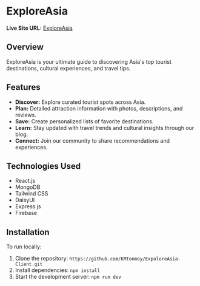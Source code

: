 # ExploreAsia

**Live Site URL:** [ExploreAsia](https://assignment-10-8a056.web.app/)

## Overview
ExploreAsia is your ultimate guide to discovering Asia's top tourist destinations, cultural experiences, and travel tips.

## Features
- **Discover:** Explore curated tourist spots across Asia.
- **Plan:** Detailed attraction information with photos, descriptions, and reviews.
- **Save:** Create personalized lists of favorite destinations.
- **Learn:** Stay updated with travel trends and cultural insights through our blog.
- **Connect:** Join our community to share recommendations and experiences.

## Technologies Used
- React.js
- MongoDB
- Tailwind CSS
- DaisyUI
- Express.js
- Firebase

## Installation
To run locally:
1. Clone the repository: `https://github.com/KMTonmoy/ExpoloreAsia-Client.git`
2. Install dependencies: `npm install`
3. Start the development server: `npm run dev`
